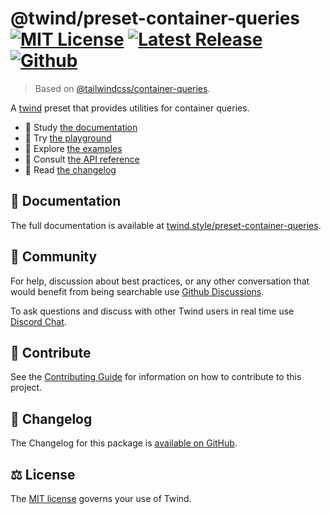# @twind/preset-container-queries [![MIT License](https://flat.badgen.net/github/license/tw-in-js/twind)](https://github.com/tw-in-js/twind/blob/main/LICENSE) [![Latest Release](https://flat.badgen.net/npm/v/@twind/preset-container-queries?icon=npm&label&cache=10800&color=blue)](https://www.npmjs.com/package/@twind/preset-container-queries) [![Github](https://flat.badgen.net/badge/icon/tw-in-js%2Ftwind%23preset-container-queries?icon=github&label)](https://github.com/tw-in-js/twind/tree/main/packages/preset-container-queries)

> Based on [@tailwindcss/container-queries](https://github.com/tailwindlabs/tailwindcss-container-queries).

A [twind](https://twind.style) preset that provides utilities for container queries.

- 📖 Study [the documentation](https://twind.style/preset-container-queries)
- 🤖 Try [the playground](https://twind.run/preset-container-queries)
- 🧭 Explore [the examples](https://twind.style/examples)
- 📓 Consult [the API reference](https://twind.style/packages/@twind/preset-container-queries)
- 📜 Read [the changelog](https://github.com/tw-in-js/twind/tree/main/packages/preset-container-queries/CHANGELOG.md)

## 📖 Documentation

The full documentation is available at [twind.style/preset-container-queries](https://twind.style/preset-container-queries).

## 💬 Community

For help, discussion about best practices, or any other conversation that would benefit from being searchable use [Github Discussions](https://github.com/tw-in-js/twind/discussions).

To ask questions and discuss with other Twind users in real time use [Discord Chat](https://chat.twind.style).

## 🧱 Contribute

See the [Contributing Guide](../../CONTRIBUTING.md) for information on how to contribute to this project.

## 📜 Changelog

The Changelog for this package is [available on GitHub](https://github.com/tw-in-js/twind/tree/main/packages/preset-container-queries/CHANGELOG.md).

## ⚖️ License

The [MIT license](https://github.com/tw-in-js/twind/blob/main/LICENSE) governs your use of Twind.
